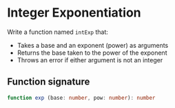 # Integer Exponentiation

Write a function named `intExp` that:
  * Takes a base and an exponent (power) as arguments
  * Returns the base taken to the power of the exponent
  * Throws an error if either argument is not an integer

## Function signature

```typescript
function exp (base: number, pow: number): number
````
